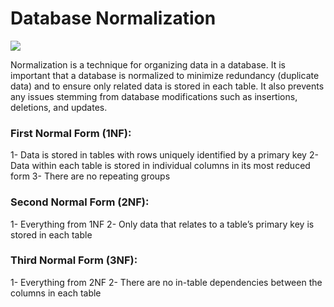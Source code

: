 # Database Normalization

![](https://i.stack.imgur.com/O2smv.png)

Normalization is a technique for organizing data in a database. It is important that a database is normalized to minimize redundancy (duplicate data) and to ensure only related data is stored in each table. It also prevents any issues stemming from database modifications such as insertions, deletions, and updates.

### First Normal Form (1NF):
1- Data is stored in tables with rows uniquely identified by a primary key
2- Data within each table is stored in individual columns in its most reduced form
3- There are no repeating groups

### Second Normal Form (2NF):
1- Everything from 1NF
2- Only data that relates to a table’s primary key is stored in each table

### Third Normal Form (3NF):
1- Everything from 2NF
2- There are no in-table dependencies between the columns in each table
